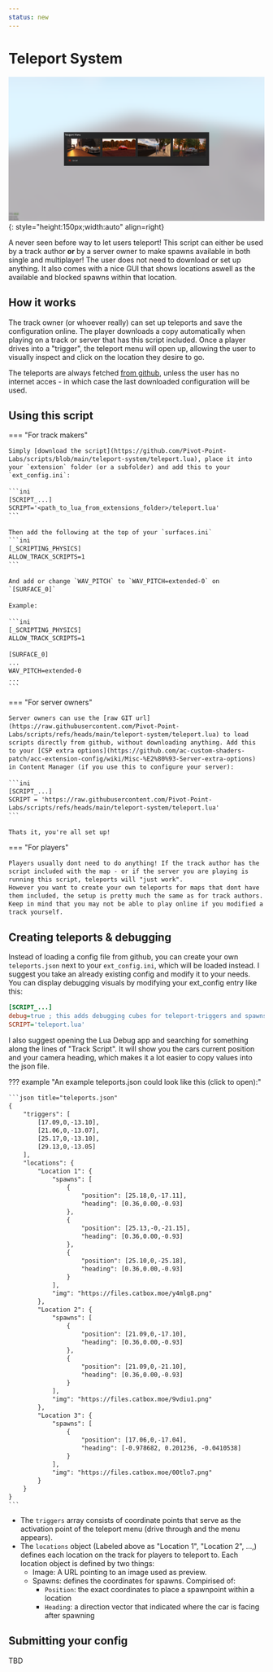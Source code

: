 ```yaml
---
status: new
---
```



# Teleport System

![Teleport Menu](../assets/tpmenu.png){: style="height:150px;width:auto" align=right}

A never seen before way to let users teleport! This script can either be used by a track author **or** by a server owner to make spawns available in both single and multiplayer! The user does not need to download or set up anything. It also comes with a nice GUI that shows locations aswell as the available and blocked spawns within that location.


## How it works

The track owner (or whoever really) can set up teleports and save the configuration online. The player downloads a copy automatically when playing on a track or server that has this script included. Once a player drives into a "trigger", the teleport menu will open up, allowing the user to visually inspect and click on the location they desire to go.

The teleports are always fetched [from github](https://github.com/Pivot-Point-Labs/script-configs/tree/main), unless the user has no internet acces - in which case the last downloaded configuration will be used.


## Using this script

=== "For track makers"

    Simply [download the script](https://github.com/Pivot-Point-Labs/scripts/blob/main/teleport-system/teleport.lua), place it into your `extension` folder (or a subfolder) and add this to your `ext_config.ini`:

    ```ini
    [SCRIPT_...]
    SCRIPT='<path_to_lua_from_extensions_folder>/teleport.lua'
    ```

    Then add the following at the top of your `surfaces.ini`
    ```ini
    [_SCRIPTING_PHYSICS]
    ALLOW_TRACK_SCRIPTS=1
    ```

    And add or change `WAV_PITCH` to `WAV_PITCH=extended-0` on `[SURFACE_0]`

    Example:

    ```ini
    [_SCRIPTING_PHYSICS]
    ALLOW_TRACK_SCRIPTS=1

    [SURFACE_0]
    ...
    WAV_PITCH=extended-0
    ...
    ```

=== "For server owners"

    Server owners can use the [raw GIT url](https://raw.githubusercontent.com/Pivot-Point-Labs/scripts/refs/heads/main/teleport-system/teleport.lua) to load scripts directly from github, without downloading anything. Add this to your [CSP extra options](https://github.com/ac-custom-shaders-patch/acc-extension-config/wiki/Misc-%E2%80%93-Server-extra-options) in Content Manager (if you use this to configure your server):

    ```ini
    [SCRIPT_...]
    SCRIPT = 'https://raw.githubusercontent.com/Pivot-Point-Labs/scripts/refs/heads/main/teleport-system/teleport.lua'
    ```

    Thats it, you're all set up!

=== "For players"

    Players usually dont need to do anything! If the track author has the script included with the map - or if the server you are playing is running this script, teleports will "just work".
    However you want to create your own teleports for maps that dont have them included, the setup is pretty much the same as for track authors. Keep in mind that you may not be able to play online if you modified a track yourself.

    

## Creating teleports & debugging

Instead of loading a config file from github, you can create your own `teleports.json` next to your `ext_config.ini`, which will be loaded instead. I suggest you take an already existing config and modify it to your needs. You can display debugging visuals by modifying your ext_config entry like this:

```ini
[SCRIPT_...]
debug=true ; this adds debugging cubes for teleport-triggers and spawns
SCRIPT='teleport.lua'
```

I also suggest opening the Lua Debug app and searching for something along the lines of "Track Script". It will show you the cars current position and your camera heading, which makes it a lot easier to copy values into the json file.

??? example "An example teleports.json could look like this (click to open):"

    ```json title="teleports.json"
    {
        "triggers": [
            [17.09,0,-13.10],
            [21.06,0,-13.07],
            [25.17,0,-13.10],
            [29.13,0,-13.05]
        ],
        "locations": {
            "Location 1": {
                "spawns": [
                    {
                        "position": [25.18,0,-17.11],
                        "heading": [0.36,0.00,-0.93]
                    },
                    {
                        "position": [25.13,-0,-21.15],
                        "heading": [0.36,0.00,-0.93]
                    },
                    {
                        "position": [25.10,0,-25.18],
                        "heading": [0.36,0.00,-0.93]
                    }
                ],
                "img": "https://files.catbox.moe/y4mlg8.png"
            },
            "Location 2": {
                "spawns": [
                    {
                        "position": [21.09,0,-17.10],
                        "heading": [0.36,0.00,-0.93]
                    },
                    {
                        "position": [21.09,0,-21.10],
                        "heading": [0.36,0.00,-0.93]
                    }
                ],
                "img": "https://files.catbox.moe/9vdiu1.png"
            },
            "Location 3": {
                "spawns": [
                    {
                        "position": [17.06,0,-17.04],
                        "heading": [-0.978682, 0.201236, -0.0410538]
                    }
                ],
                "img": "https://files.catbox.moe/00tlo7.png"
            }
        }
    }
    ```

- The `triggers` array consists of coordinate points that serve as the activation point of the teleport menu (drive through and the menu appears).
- The `locations` object (Labeled above as "Location 1", "Location 2", ...,) defines each location on the track for players to teleport to. Each location object is defined by two things:
    - Image: A URL pointing to an image used as preview.
    - Spawns:  defines the coordinates for spawns. Compirised of:
        - `Position`: the exact coordinates to place a spawnpoint within a location
        - `Heading`: a direction vector that indicated where the car is facing after spawning
    

## Submitting your config

TBD